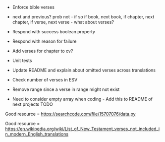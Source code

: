 * Enforce bible verses

* next and previous? prob not - if so if book, next book, if chapter, next chapter, if verse, next verse - what about verses?

* Respond with success boolean property

* Respond with reason for failure

* Add verses for chapter to cv?

* Unit tests

* Update README and explain about omitted verses across translations

* Check number of verses in ESV

* Remove range since a verse in range might not exist

* Need to consider empty array when coding - Add this to README of next projects TODO

Good resource = https://searchcode.com/file/15707076/data.py

Good resource = https://en.wikipedia.org/wiki/List_of_New_Testament_verses_not_included_in_modern_English_translations
